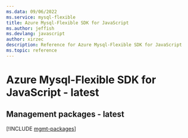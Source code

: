 ```yaml
---
ms.data: 09/06/2022
ms.service: mysql-flexible
title: Azure Mysql-Flexible SDK for JavaScript
ms.author: jeffish
ms.devlang: javascript
author: xirzec
description: Reference for Azure Mysql-Flexible SDK for JavaScript
ms.topic: reference
---
```

# Azure Mysql-Flexible SDK for JavaScript - latest

## Management packages - latest
[!INCLUDE [mgmt-packages](mysql-flexible-mgmt-index.md)]